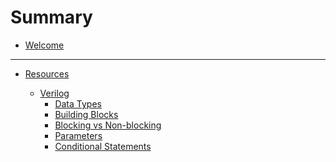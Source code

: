# Summary

- [Welcome](./welcome.md)

<!-- ---

- [Installation](./installation.md) -->

---

- [Resources](./resources.md)
    - [Verilog](./verilog_resources/about.md)
        - [Data Types](./verilog_resources/data_types.md)
        - [Building Blocks](./verilog_resources/building_blocks.md)
        - [Blocking vs Non-blocking](./verilog_resources/blocking_nonblocking.md)
        - [Parameters](./verilog_resources/param_localparam.md)
        - [Conditional Statements](./verilog_resources/conditional_statement.md)

    <!-- - [Digital Circuits](./digital_circuits/about.md)
        - [ALU](./digital_circuits/alu.md) -->
